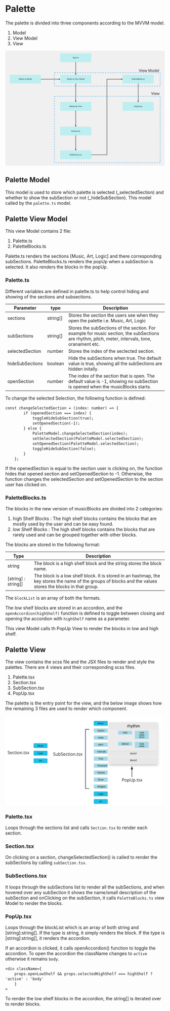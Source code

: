 # Palette 

The palette is divided into three components according to the MVVM model. 
<ol> 
<li> Model
<li> View Model
<li> View 
</ol> 

![](../../../docs/img/paletteStructure.png)

## Palette Model
This model is used to store which palette is selected (_selectedSection) and whether to show the subSection or not (_hideSubSection). This model called by the `palette.ts` model.


## Palette View Model

This view Model contains 2 file:
<ol>
<li> Palette.ts
<li> PaletteBlocks.ts
</ol>

Palette.ts renders the sections [Music, Art, Logic] and there corresponding subSections. PaletteBlocks.ts renders the popUp when a subSection is selected. It also renders the blocks in the popUp.

### Palette.ts
Different variables are defined in palette.ts to help control hiding and showing of the sections and subsections.

Parameter | type | Description
-- | -- | -- 
sections | string[] | Stores the section the users see when they open the palette i.e. Music, Art, Logic
subSections | string[] | Stores the subSections of the section. For example for music section, the subSections are rhythm, pitch, meter, intervals, tone, oranament etc.
selectedSection | number | Stores the index of the seclected section.
hideSubSections | boolean | Hide the subSections when true. The default value is true, showing all the subSections are hidden initally.
openSection | number | The index of the section that is open. The default value is -1, showing no subSection is opened when the musicBlocks starts.

To change the selected Selection, the following function is defined:

```
const changeSelectedSection = (index: number) => {
        if (openedSection === index) {
            toggleHideSubSection(true);
            setOpenedSection(-1);
        } else {
            PaletteModel.changeSelectedSection(index);
            setSelectedSection(PaletteModel.selectedSection);
            setOpenedSection(PaletteModel.selectedSection);
            toggleHideSubSection(false);
        }
    };
```

If the openedSection is equal to the section user is clicking on, the function hides that opened section and setOpenedSection to -1. Otherwise, the function changes the selectedSection and setOpenedSection to the section user has clicked on.

### PaletteBlocks.ts
The blocks in the new version of musicBlocks are divided into 2 categories:
<ol>
<li> high Shelf Blocks : The high shelf blocks contains the blocks that are mostly used by the user and can be easy found.
<li> low Shelf Blocks : The high shelf blocks contains the blocks that are rarely used and can be grouped together with other blocks.
</ol>

The blocks are stored in the following format:

Type | Description
-- | --
string | The block is a high shelf block and the string stores the block name.
[string] : string[] | The block is a low shelf block. It is stored in an hashmap, the key stores the name of the groups of blocks and the values stores the blocks in that group.

The `blockList` is an array of both the formats.

The low shelf blocks are stored in an accordion, and the `openAccordion(highShelf)` function is defined to toggle between closing and opening the accordion with `highShelf` name as a parameter.

This view Model calls th PopUp View to render the blocks in low and high shelf.

## Palette View
The view contains the scss file and the JSX files to render and style the palettes. There are 4 views and their corresponding scss files. <br/>

<ol>
<li> Palette.tsx
<li> Section.tsx
<li> SubSection.tsx
<li> PopUp.tsx
</ol>

The palette is the entry point for the view, and the below image shows how the remaining 3 files are used to render which component.

![](../../../docs/img/paletteView.png)

### Palette.tsx
Loops through the sections list and calls `Section.tsx` to render each section.

### Section.tsx
On clicking on a section, changeSelectedSection() is called to render the subSections by calling `subSection.tsx`.

### SubSections.tsx

It loops through the subSections list to render all the subSections, and when hovered over any subSection it shows the name/small description of the subSection and onClicking on the subSection, it calls `PaletteBlocks.ts` view Model to render the blocks.

### PopUp.tsx
Loops through the blockList which is an array of both string and [string]:string[]. If the type is string, it simply renders the block. If the type is [string]:string[], it renders the accordion. <br/>

If an accordion is clicked, it calls openAccordion() function to toggle the accordion. To open the accordion the className changes to `active` otherwise it remains `body`.

```
<div className={
    props.openLowShelf && props.selectedHighShelf === highShelf ? 'active' : 'body'
    }
>
```

To render the low shelf blocks in the accordion, the string[] is iterated over to render blocks.

